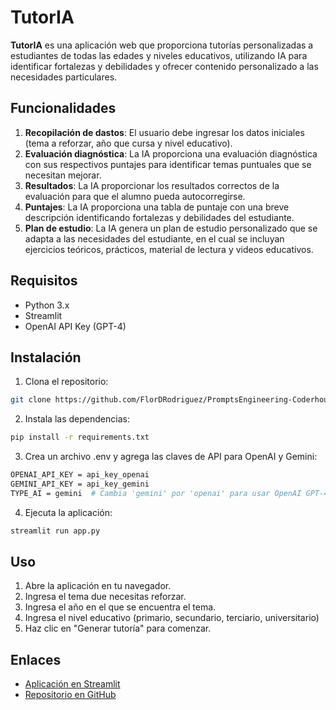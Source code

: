 # TutorIA

**TutorIA** es una aplicación web que proporciona tutorías personalizadas a estudiantes de todas las edades y niveles educativos, utilizando IA para identificar fortalezas y debilidades y ofrecer contenido personalizado a las necesidades particulares.

## Funcionalidades

1. **Recopilación de dastos**: El usuario debe ingresar los datos iniciales (tema a reforzar, año que cursa y nivel educativo).
2. **Evaluación diagnóstica**: La IA proporciona una evaluación diagnóstica con sus respectivos puntajes para identificar temas puntuales que se necesitan mejorar.
3. **Resultados**: La IA proporcionar los resultados correctos de la evaluación para que el alumno pueda autocorregirse.
4. **Puntajes**: La IA proporciona una tabla de puntaje con una breve descripción identificando fortalezas y debilidades del estudiante.
5. **Plan de estudio**: La IA genera un plan de estudio personalizado que se adapta a las necesidades del estudiante, en el cual se incluyan ejercicios teóricos, prácticos, material de lectura y videos educativos.

## Requisitos

- Python 3.x
- Streamlit
- OpenAI API Key (GPT-4)

## Instalación

1. Clona el repositorio:
  ```bash
  git clone https://github.com/FlorDRodriguez/PromptsEngineering-Coderhouse.git
  ```
2. Instala las dependencias:
  ```bash
  pip install -r requirements.txt
  ```
3. Crea un archivo .env y agrega las claves de API para OpenAI y Gemini:

  ```bash
  OPENAI_API_KEY = api_key_openai
  GEMINI_API_KEY = api_key_gemini
  TYPE_AI = gemini  # Cambia 'gemini' por 'openai' para usar OpenAI GPT-4o-mini
  ```
4. Ejecuta la aplicación:
  ```bash
  streamlit run app.py
  ```

## Uso

1. Abre la aplicación en tu navegador.
2. Ingresa el tema due necesitas reforzar.
3. Ingresa el año en el que se encuentra el tema.
4. Ingresa el nivel educativo (primario, secundario, terciario, universitario)
5. Haz clic en "Generar tutoría" para comenzar.


## Enlaces

- [Aplicación en Streamlit](https://tutoria-coder.streamlit.app/)
- [Repositorio en GitHub](https://github.com/FlorDRodriguez/PromptsEngineering-Coderhouse.git)
